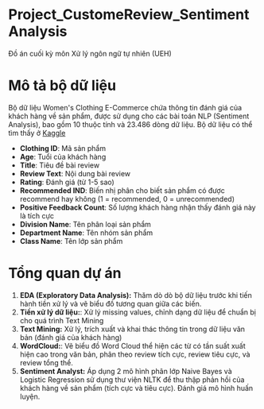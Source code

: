 # Project_CustomeReview_SentimentAnalysis
Đồ án cuối kỳ môn Xử lý ngôn ngữ tự nhiên (UEH)

# Mô tả bộ dữ liệu
Bộ dữ liệu Women's Clothing E-Commerce chứa thông tin đánh giá của khách hàng về sản phẩm, được sử dụng cho các bài toán NLP (Sentiment Analysis), bao gồm 10 thuộc tính và 23.486 dòng dữ liệu.
Bộ dữ liệu có thể tìm thấy ở [Kaggle](https://www.kaggle.com/datasets/nicapotato/womens-ecommerce-clothing-reviews)

- **Clothing ID**: Mã sản phẩm
- **Age**: Tuổi của khách hàng
- **Title**: Tiêu đề bài review
- **Review Text**: Nội dung bài review
- **Rating**: Đánh giá (từ 1-5 sao)
- **Recommended IND**: Biến nhị phân cho biết sản phẩm có được recommend hay không (1 = recommended, 0 = unrecommended)
- **Positive Feedback Count**: Số lượng khách hàng nhận thấy đánh giá này là tích cực
- **Division Name**: Tên phân loại sản phẩm
- **Department Name**: Tên nhóm sản phẩm
- **Class Name**: Tên lớp sản phẩm

# Tổng quan dự án
1. **EDA (Exploratory Data Analysis):** Thăm dò dò bộ dữ liệu trước khi tiến hành tiền xử lý và vẽ biểu đồ tương quan giữa các biến.
2. **Tiền xử lý dữ liệu:**: Xử lý missing values, chỉnh dạng dữ liệu để chuẩn bị cho quá trình Text Mining
3. **Text Mining:** Xử lý, trích xuất và khai thác thông tin trong dữ liệu văn bản (đánh giá của khách hàng)
4. **WordCloud:**: Vẽ biểu đồ Word Cloud thể hiện các từ có tần suất xuất hiện cao trong văn bản, phân theo review tích cực, review tiêu cực, và review tổng thể.
5. **Sentiment Analyst:** Áp dụng 2 mô hình phân lớp Naive Bayes và Logistic Regression sử dụng thư viện NLTK để thu thập phản hồi của khách hàng về sản phẩm (tích cực và tiêu cực). Đánh giá mô hình huấn luyện.
